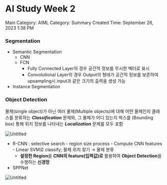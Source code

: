 # AI Study Week 2

Main Category: AIML
Category: Summary
Created Time: September 26, 2023 1:38 PM

### Segmentation

- Semantic Segmentation
    - CNN
    - FCN
        - Fully Connected Layer의 경우 공간적 정보를 무시한 벡터로 표시
        - Convolutional Layer의 경우 Output의 형태가 공간적 정보를 보존하여 upsampling시 input과 같은 크기의 출력을 생성 가능
- Instance Segmentation

### Object Detection

물체(single object)가 아닌 여러 물체(Multiple objects)에 대해 어떤 물체인지 클래스를 분류하는 ***Classification*** 문제와, 그 물체가 어디 있는지 박스를 (Bounding box) 통해 위치 정보를 나타내는 ***Localization*** 문제를 모두 포함

![Untitled](AI%20Study%20Week%20/Untitled.png)

- R-CNN : selective search - region size process - Compute CNN features - Linear SVM로 classify; 물체 위치 찾기 → 물체 분류
    - **설정한 Region**을 **CNN의 feature(입력값)로** 활용하여 **Object Detection**을 수행하는 **신경망**
- SPPNet

![Untitled](AI%20Study%20Week%20/Untitled%201.png)
